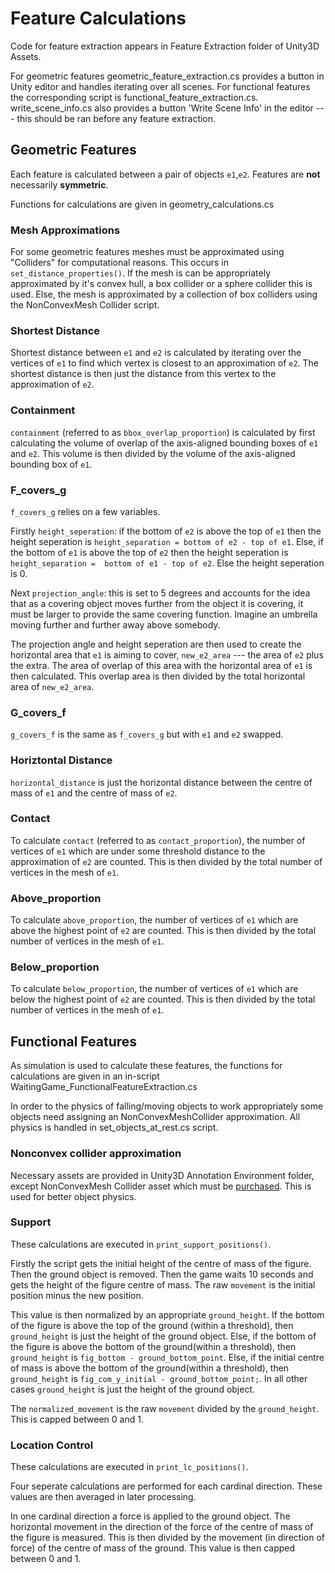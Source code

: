 # Feature Calculations

Code for feature extraction appears in Feature Extraction folder of Unity3D Assets.

For geometric features geometric_feature_extraction.cs provides a button in Unity editor and handles iterating over all scenes. For functional features the corresponding script is functional_feature_extraction.cs. write_scene_info.cs also provides a button 'Write Scene Info' in the editor --- this should be ran before any feature extraction.







## Geometric Features
Each feature is calculated between a pair of objects `e1`,`e2`. Features are **not** necessarily **symmetric**.

Functions for calculations are given in geometry_calculations.cs

### Mesh Approximations
For some geometric features meshes must be approximated using "Colliders" for computational reasons. This occurs in `set_distance_properties()`. If the mesh is can be appropriately approximated by it's convex hull, a box collider or a sphere collider this is used. Else, the mesh is approximated by a collection of box colliders using the NonConvexMesh Collider script.

### Shortest Distance
Shortest distance between `e1` and `e2` is calculated by iterating over the vertices of `e1` to find which vertex is closest to an approximation of `e2`. The shortest distance is then just the distance from this vertex to the approximation of `e2`.

### Containment
`containment` (referred to as `bbox_overlap_proportion`) is calculated by first calculating the volume of overlap of the axis-aligned bounding boxes of `e1` and `e2`. This volume is then divided by the volume of the axis-aligned bounding box of `e1`.

### F_covers_g

`f_covers_g` relies on a few variables. 

Firstly `height_seperation`: if the bottom of `e2` is above the top of `e1` then the height seperation is `height_separation = bottom of e2 - top of e1`. Else, if the bottom of `e1` is above the top of `e2` then the height seperation is `height_separation =  bottom of e1 - top of e2`. Else the height seperation is 0.

Next `projection_angle`: this is set to 5 degrees and accounts for the idea that as a covering object moves further from the object it is covering, it must be larger to provide the same covering function. Imagine an umbrella moving further and further away above somebody.

The projection angle and height seperation are then used to create the horizontal area that `e1` is aiming to cover, `new_e2_area` --- the area of `e2` plus the extra. The area of overlap of this area with the horizontal area of `e1` is then calculated. This overlap area is then divided by the total horizontal area of `new_e2_area`.

### G_covers_f
`g_covers_f` is the same as `f_covers_g` but with `e1` and `e2` swapped.
### Horiztontal Distance
`horizontal_distance` is just the horizontal distance between the centre of mass of `e1` and the centre of mass of `e2`.

### Contact
To calculate `contact` (referred to as `contact_proportion`), the number of vertices of `e1` which are under some threshold distance to the approximation of `e2` are counted. This is then divided by the total number of vertices in the mesh of `e1`.

### Above_proportion
To calculate `above_proportion`, the number of vertices of `e1` which are above the highest point of `e2` are counted. This is then divided by the total number of vertices in the mesh of `e1`.
### Below_proportion
To calculate `below_proportion`, the number of vertices of `e1` which are below the highest point of `e2` are counted. This is then divided by the total number of vertices in the mesh of `e1`.

## Functional Features

As simulation is used to calculate these features, the functions for calculations are given in an in-script WaitingGame_FunctionalFeatureExtraction.cs

In order to the physics of falling/moving objects to work appropriately some objects need assigning an NonConvexMeshCollider approximation. All physics is handled in set_objects_at_rest.cs script.

### Nonconvex collider approximation
Necessary assets are provided in Unity3D Annotation Environment folder, except NonConvexMesh Collider asset which must be [purchased](https://assetstore.unity.com/packages/tools/physics/non-convex-mesh-collider-84867). This is used for better object physics.

### Support
These calculations are executed in `print_support_positions()`.

Firstly the script gets the initial height of the centre of mass of the figure. Then the ground object is removed. Then the game waits 10 seconds and gets the height of the figure centre of mass. The raw `movement` is the initial position minus the new position.

This value is then normalized by an appropriate `ground_height`. If the bottom of the figure is above the top of the ground (within a threshold), then `ground_height` is just the height of the ground object. Else, if the bottom of the figure is above the bottom of the ground(within a threshold), then `ground_height` is `fig_bottom - ground_bottom_point`. Else, if the initial centre of mass is above the bottom of the ground(within a threshold), then `ground_height` is `fig_com_y_initial - ground_bottom_point;`. In all other cases `ground_height` is just the height of the ground object.

The `normalized_movement` is the raw `movement` divided by the `ground_height`. This is capped between 0 and 1.



### Location Control
These calculations are executed in `print_lc_positions()`.

Four seperate calculations are performed for each cardinal direction. These values are then averaged in later processing.

In one cardinal direction a force is applied to the ground object. The horizontal movement in the direction of the force of the centre of mass of the figure is measured. This is then divided by the movement (in direction of force) of the centre of mass of the ground. This value is then capped between 0 and 1.


